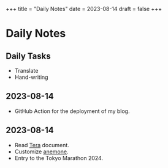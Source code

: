 +++
title = "Daily Notes"
date = 2023-08-14
draft = false
+++
# Daily Notes

## Daily Tasks
- Translate
- Hand-writing

## 2023-08-14
- GitHub Action for the deployment of my blog.

## 2023-08-14
- Read [Tera](https://tera.netlify.app/) document.
- Customize [anemone](https://www.getzola.org/themes/anemone/).
- Entry to the Tokyo Marathon 2024.
